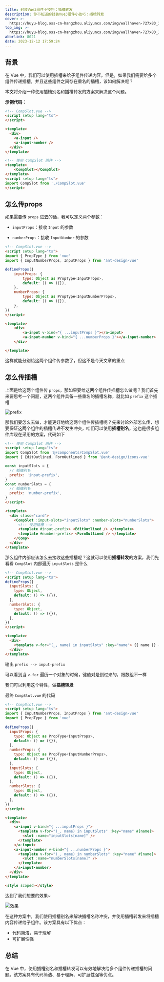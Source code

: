 ```yaml
---
title: 封装Vue3组件小技巧：插槽转发
description: 你不知道的封装Vue3组件小技巧：插槽转发
cover: >-
  https://huyu-blog.oss-cn-hangzhou.aliyuncs.com/img/wallhaven-727x83_1280x720.png
top_img: >-
  https://huyu-blog.oss-cn-hangzhou.aliyuncs.com/img/wallhaven-727x83_1280x720.png
abbrlink: 8021
date: 2023-12-12 17:59:24
---
```


## 背景

在 Vue 中，我们可以使用插槽来给子组件传递内容。但是，如果我们需要给多个组件传递插槽，并且这些组件之间存在重名的插槽，该如何解决呢？

本文将介绍一种使用插槽别名和插槽转发的方案来解决这个问题。

**示例代码：**

```html
<!-- CompSlot.vue -->
<script setup lang="ts">
</script>

<template>
  <div>
    <a-input />
    <a-input-number />
  </div>
</template>
```

```html
<!-- 使用 CompSlot 组件 -->
<template>
	<CompSlot></CompSlot>
</template>
<script setup lang="ts">
import CompSlot from './CompSlot.vue'
</script>
```

## 怎么传props

如果需要传 `props` 进去的话，我可以定义两个参数：

- `inputProps`：接收 `Input` 的参数

- `numberProps`：接收 `InputNumber` 的参数

```html
<!-- CompSlot.vue -->
<script setup lang="ts">
import { PropType } from 'vue'
import { InputNumberProps, InputProps } from 'ant-design-vue'

defineProps({
	inputProps: {
		type: Object as PropType<InputProps>,
		default: () => ({}),
	},
	numberProps: {
		type: Object as PropType<InputNumberProps>,
		default: () => ({}),
	},
})
</script>

<template>
	<div>
		<a-input v-bind="{ ...inputProps }"></a-input>
		<a-input-number v-bind="{ ...numberProps }"></a-input-number>
	</div>

</template>
```

这样就能分别给这两个组件传参数了，但这不是今天文章的重点

## 怎么传插槽

上面是给这两个组件传 `props`，那如果要给这两个组件传插槽怎么做呢？我们首先来要思考一个问题，这两个组件具备一些重名的插槽名称，就比如 `prefix` 这个插槽

![prefix](https://huyu-blog.oss-cn-hangzhou.aliyuncs.com/img/20231212171230.png)


那我们要怎么去做，才能更好地给这两个组件传插槽呢？先来讨论外部怎么传，想要保证这两个组件的插槽传递不发生冲突，咱们可以使用**插槽别名**，这也是很多组件库现在采用的方案，代码如下

```html
<!-- 使用 CompSlot 组件 -->
<script setup lang="ts">
import CompSlot from '@/components/CompSlot.vue'
import { EditOutlined, FormOutlined } from '@ant-design/icons-vue'

const inputSlots = {
  // 插槽别名
  prefix: 'input-prefix',
}
const numberSlots = {
  // 插槽别名
  prefix: 'number-prefix',
}
</script>

<template>
  <div class="card">
    <CompSlot :input-slots="inputSlots" :number-slots="numberSlots">
      <!-- 使用插槽 -->
      <template #input-prefix> <EditOutlined /> </template>
      <template #number-prefix> <FormOutlined /> </template>
    </Comp>
  </div>
</template>
```

那么组件内部应该怎么去接收这些插槽呢？这就可以使用**插槽转发**的方案，我们先看看 `CompSlot` 内部遍历 `inputSlots` 是什么

```html
<!-- CompSlot.vue -->
<script setup lang="ts">
defineProps({
  inputSlots: {
    type: Object,
    default: () => ({}),
  },
  numberSlots: {
    type: Object,
    default: () => ({}),
  },
})
</script>

<template>
  <div>
    <template v-for="(_, name) in inputSlots" :key="name"> {{ name }} --> {{ _ }</template>
  </div>
</template>
```

输出
`prefix --> input-prefix`

可以看到当 `v-for` 遍历一个对象的时候，键值对是倒过来的，跟数组不一样

我们可以利用这个特性，做**插槽转发**

最终 `CompSlot.vue` 的代码

```html
<!-- CompSlot.vue -->
<script setup lang="ts">
import { InputNumberProps, InputProps } from 'ant-design-vue'
import { PropType } from 'vue'
 
defineProps({
  inputProps: {
    type: Object as PropType<InputProps>,
    default: () => ({}),
  },
  numberProps: {
    type: Object as PropType<InputNumberProps>,
    default: () => ({}),
  },
  inputSlots: {
    type: Object,
    default: () => ({}),
  },
  numberSlots: {
    type: Object,
    default: () => ({}),
  },
})
</script>

<template>
  <div>
    <a-input v-bind="{ ...inputProps }">
      <template v-for="(_, name) in inputSlots" :key="name" #[name]>
        <slot :name="inputSlots[name]" />
      </template>
    </a-input>
    <a-input-number v-bind="{ ...numberProps }">
      <template v-for="(_, name) in numberSlots" :key="name" #[name]>
        <slot :name="numberSlots[name]" />
      </template>
    </a-input-number>
  </div>
</template>

<style scoped></style>
```

达到了我们想要的效果~

![效果](https://huyu-blog.oss-cn-hangzhou.aliyuncs.com/img/image-20231212171800813.png)

在这种方案中，我们使用插槽别名来解决插槽名称冲突，并使用插槽转发来将插槽内容传递给子组件。该方案具有以下优点：

- 代码简洁，易于理解
- 可扩展性强

## 总结

在 Vue 中，使用插槽别名和插槽转发可以有效地解决给多个组件传递插槽的问题。该方案具有代码简洁、易于理解、可扩展性强等优点。

